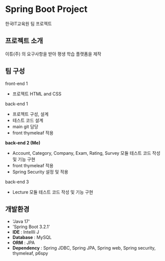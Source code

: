 # Spring Boot Project

한국IT교육원 팀 프로젝트


## 프로젝트 소개

이튜(주) 의 요구사항을 받아 평생 학습 플랫폼을 제작

## 팀 구성

front-end 1
- 프로젝트 HTML and CSS

back-end 1
- 프로젝트 구성, 설계
- 테스트 코드 설계
- main git 담당
- front thymeleaf 적용

**back-end 2 (Me)**
- Account, Category, Company, Exam, Rating, Survey 모듈 테스트 코드 작성 및 기능 구현
- front thymeleaf 적용
- Spring Security 설정 및 적용
                      
back-end 3
- Lecture 모듈 테스트 코드 작성 및 기능 구현


## 개발환경
- 'Java 17'
- 'Spring Boot 3.2.1'
- **IDE** : Intellli J
- **Database** : MySQL
- **ORM** : JPA
- **Dependency** : Spring JDBC, Spring JPA, Spring web, Spring security, thymeleaf, p6spy
